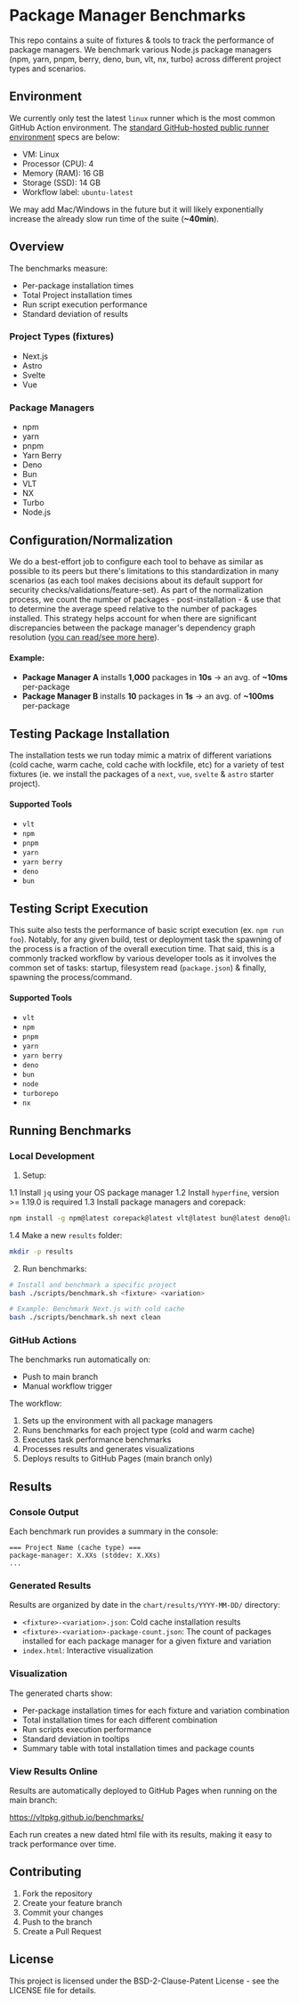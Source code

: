 # Package Manager Benchmarks

This repo contains a suite of fixtures & tools to track the performance of package managers. We benchmark various Node.js package managers (npm, yarn, pnpm, berry, deno, bun, vlt, nx, turbo) across different project types and scenarios.

## Environment

We currently only test the latest `linux` runner which is the most common GitHub Action environment. The [standard GitHub-hosted public runner environment](https://docs.github.com/en/actions/using-github-hosted-runners/using-github-hosted-runners/about-github-hosted-runners#standard-github-hosted-runners-for-public-repositories) specs are below:

- VM: Linux
- Processor (CPU): 4
- Memory (RAM): 16 GB
- Storage (SSD): 14 GB
- Workflow label: `ubuntu-latest`

We may add Mac/Windows in the future but it will likely exponentially increase the already slow run time of the suite (**~40min**).

## Overview

The benchmarks measure:
- Per-package installation times
- Total Project installation times
- Run script execution performance
- Standard deviation of results

### Project Types (fixtures)
- Next.js
- Astro
- Svelte
- Vue

### Package Managers
- npm
- yarn
- pnpm
- Yarn Berry
- Deno
- Bun
- VLT
- NX
- Turbo
- Node.js

## Configuration/Normalization

We do a best-effort job to configure each tool to behave as similar as possible to its peers but there's limitations to this standardization in many scenarios (as each tool makes decisions about its default support for security checks/validations/feature-set). As part of the normalization process, we count the number of packages - post-installation - & use that to determine the average speed relative to the number of packages installed. This strategy helps account for when there are significant discrepancies between the package manager's dependency graph resolution ([you can read/see more here](https://docs.google.com/presentation/d/1ojXF4jb_1MyGhew2LCbdrZ4e_0vYUr-7CoMJLJsHwZY/edit?usp=sharing)).

#### Example:
- **Package Manager A** installs **1,000** packages in **10s** -> an avg. of **~10ms** per-package
- **Package Manager B** installs **10** packages in **1s** -> an avg. of **~100ms** per-package

## Testing Package Installation

The installation tests we run today mimic a matrix of different variations (cold cache, warm cache, cold cache with lockfile, etc) for a variety of test fixtures (ie. we install the packages of a `next`, `vue`, `svelte` & `astro` starter project).

#### Supported Tools

- `vlt`
- `npm`
- `pnpm`
- `yarn`
- `yarn berry`
- `deno`
- `bun`

## Testing Script Execution

This suite also tests the performance of basic script execution (ex. `npm run foo`). Notably, for any given build, test or deployment task the spawning of the process is a fraction of the overall execution time. That said, this is a commonly tracked workflow by various developer tools as it involves the common set of tasks: startup, filesystem read (`package.json`) & finally, spawning the process/command.

#### Supported Tools

- `vlt`
- `npm`
- `pnpm`
- `yarn`
- `yarn berry`
- `deno`
- `bun`
- `node`
- `turborepo`
- `nx`

## Running Benchmarks

### Local Development

1. Setup:

1.1 Install `jq` using your OS package manager
1.2 Install `hyperfine`, version >= 1.19.0 is required
1.3 Install package managers and corepack:
```bash
npm install -g npm@latest corepack@latest vlt@latest bun@latest deno@latest nx@latest turbo@latest
```
1.4 Make a new `results` folder:
```bash
mkdir -p results
```

2. Run benchmarks:
```bash
# Install and benchmark a specific project
bash ./scripts/benchmark.sh <fixture> <variation>

# Example: Benchmark Next.js with cold cache
bash ./scripts/benchmark.sh next clean
```

### GitHub Actions

The benchmarks run automatically on:
- Push to main branch
- Manual workflow trigger

The workflow:
1. Sets up the environment with all package managers
2. Runs benchmarks for each project type (cold and warm cache)
3. Executes task performance benchmarks
4. Processes results and generates visualizations
5. Deploys results to GitHub Pages (main branch only)

## Results

### Console Output

Each benchmark run provides a summary in the console:
```
=== Project Name (cache type) ===
package-manager: X.XXs (stddev: X.XXs)
...
```

### Generated Results

Results are organized by date in the `chart/results/YYYY-MM-DD/` directory:
- `<fixture>-<variation>.json`: Cold cache installation results
- `<fixture>-<variation>-package-count.json`: The count of packages installed for each package manager for a given fixture and variation
- `index.html`: Interactive visualization

### Visualization

The generated charts show:
- Per-package installation times for each fixture and variation combination
- Total installation times for each different combination
- Run scripts execution performance
- Standard deviation in tooltips
- Summary table with total installation times and package counts

### View Results Online

Results are automatically deployed to GitHub Pages when running on the main branch:

<https://vltpkg.github.io/benchmarks/>

Each run creates a new dated html file with its results, making it easy to track performance over time.

## Contributing

1. Fork the repository
2. Create your feature branch
3. Commit your changes
4. Push to the branch
5. Create a Pull Request

## License

This project is licensed under the BSD-2-Clause-Patent License - see the LICENSE file for details.
